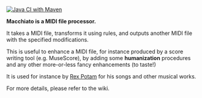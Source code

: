 [![Java CI with Maven](https://github.com/cadrian/macchiato/actions/workflows/maven.yml/badge.svg)](https://github.com/cadrian/macchiato/actions/workflows/maven.yml)

**Macchiato is a MIDI file processor.**

It takes a MIDI file, transforms it using rules, and outputs another
MIDI file with the specified modifications.

This is useful to enhance a MIDI file, for instance produced by a
score writing tool (e.g. MuseScore), by adding some **humanization**
procedures and any other more-or-less fancy enhancements (to taste!)

It is used for instance by [Rex
Potam](http://rex-potam.cadrian.net/) for his songs and other
musical works.

For more details, please refer to the wiki.
